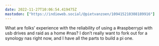```yaml
---
date: 2022-11-27T10:06:54.419475Z
mastodon: ["https://indieweb.social/@pietvanzoen/109415210308189916"]
---
```

What are folks’ experience with the reliability of using a #raspberrypi with usb drives and raid as a home #nas? I don’t really want to fork out for a synology nas right now, and I have all the parts to build a pi one. 
